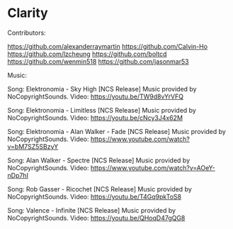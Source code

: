 # Clarity

Contributors:

https://github.com/alexanderraymartin
https://github.com/Calvin-Ho
https://github.com/lzcheung
https://github.com/boltcd
https://github.com/wenmin518
https://github.com/jasonmar53

Music:

Song: Elektronomia - Sky High [NCS Release]
Music provided by NoCopyrightSounds.
Video: https://youtu.be/TW9d8vYrVFQ

Song: Elektronomia - Limitless [NCS Release] 
Music provided by NoCopyrightSounds.
Video: https://youtu.be/cNcy3J4x62M

Song: Elektronomia - Alan Walker - Fade [NCS Release]
Music provided by NoCopyrightSounds.
Video: https://www.youtube.com/watch?v=bM7SZ5SBzyY

Song: Alan Walker - Spectre [NCS Release]
Music provided by NoCopyrightSounds.
Video: https://www.youtube.com/watch?v=AOeY-nDp7hI

Song: Rob Gasser - Ricochet [NCS Release] 
Music provided by NoCopyrightSounds.
Video: https://youtu.be/T4Gq9pkToS8

Song: Valence - Infinite [NCS Release] 
Music provided by NoCopyrightSounds.
Video: https://youtu.be/QHoqD47gQG8